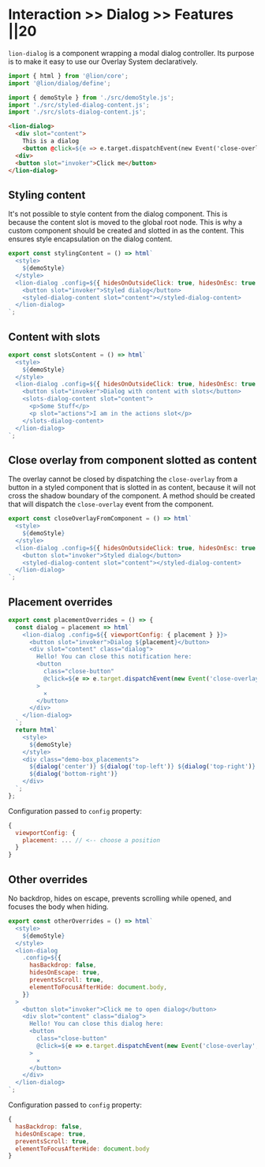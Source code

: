 # Interaction >> Dialog >> Features ||20

`lion-dialog` is a component wrapping a modal dialog controller.
Its purpose is to make it easy to use our Overlay System declaratively.

```js script
import { html } from '@lion/core';
import '@lion/dialog/define';

import { demoStyle } from './src/demoStyle.js';
import './src/styled-dialog-content.js';
import './src/slots-dialog-content.js';
```

```html
<lion-dialog>
  <div slot="content">
    This is a dialog
    <button @click=${e => e.target.dispatchEvent(new Event('close-overlay', { bubbles: true }))}>x</button>
  <div>
  <button slot="invoker">Click me</button>
</lion-dialog>
```

## Styling content

It's not possible to style content from the dialog component. This is because the content slot is moved to the global root node. This is why a custom component should be created and slotted in as the content. This ensures style encapsulation on the dialog content.

```js preview-story
export const stylingContent = () => html`
  <style>
    ${demoStyle}
  </style>
  <lion-dialog .config=${{ hidesOnOutsideClick: true, hidesOnEsc: true }}>
    <button slot="invoker">Styled dialog</button>
    <styled-dialog-content slot="content"></styled-dialog-content>
  </lion-dialog>
`;
```

## Content with slots

```js preview-story
export const slotsContent = () => html`
  <style>
    ${demoStyle}
  </style>
  <lion-dialog .config=${{ hidesOnOutsideClick: true, hidesOnEsc: true }}>
    <button slot="invoker">Dialog with content with slots</button>
    <slots-dialog-content slot="content">
      <p>Some Stuff</p>
      <p slot="actions">I am in the actions slot</p>
    </slots-dialog-content>
  </lion-dialog>
`;
```

## Close overlay from component slotted as content

The overlay cannot be closed by dispatching the `close-overlay` from a button in a styled component that is slotted in as content, because it will not cross the shadow boundary of the component. A method should be created that will dispatch the `close-overlay` event from the component.

```js preview-story
export const closeOverlayFromComponent = () => html`
  <style>
    ${demoStyle}
  </style>
  <lion-dialog .config=${{ hidesOnOutsideClick: true, hidesOnEsc: true }}>
    <button slot="invoker">Styled dialog</button>
    <styled-dialog-content slot="content"></styled-dialog-content>
  </lion-dialog>
`;
```

## Placement overrides

```js preview-story
export const placementOverrides = () => {
  const dialog = placement => html`
    <lion-dialog .config=${{ viewportConfig: { placement } }}>
      <button slot="invoker">Dialog ${placement}</button>
      <div slot="content" class="dialog">
        Hello! You can close this notification here:
        <button
          class="close-button"
          @click=${e => e.target.dispatchEvent(new Event('close-overlay', { bubbles: true }))}
        >
          ⨯
        </button>
      </div>
    </lion-dialog>
  `;
  return html`
    <style>
      ${demoStyle}
    </style>
    <div class="demo-box_placements">
      ${dialog('center')} ${dialog('top-left')} ${dialog('top-right')} ${dialog('bottom-left')}
      ${dialog('bottom-right')}
    </div>
  `;
};
```

Configuration passed to `config` property:

```js
{
  viewportConfig: {
    placement: ... // <-- choose a position
  }
}
```

## Other overrides

No backdrop, hides on escape, prevents scrolling while opened, and focuses the body when hiding.

```js preview-story
export const otherOverrides = () => html`
  <style>
    ${demoStyle}
  </style>
  <lion-dialog
    .config=${{
      hasBackdrop: false,
      hidesOnEscape: true,
      preventsScroll: true,
      elementToFocusAfterHide: document.body,
    }}
  >
    <button slot="invoker">Click me to open dialog</button>
    <div slot="content" class="dialog">
      Hello! You can close this dialog here:
      <button
        class="close-button"
        @click=${e => e.target.dispatchEvent(new Event('close-overlay', { bubbles: true }))}
      >
        ⨯
      </button>
    </div>
  </lion-dialog>
`;
```

Configuration passed to `config` property:

```js
{
  hasBackdrop: false,
  hidesOnEscape: true,
  preventsScroll: true,
  elementToFocusAfterHide: document.body
}
```
